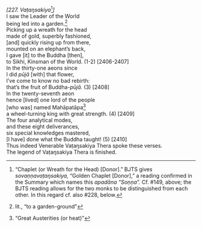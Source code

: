 *\[227. Vaṭaŋsakiya*[^1]*\]*  
I saw the Leader of the World  
being led into a garden.[^2]  
Picking up a wreath for the head  
made of gold, superbly fashioned,  
\[and\] quickly rising up from there,  
mounted on an elephant’s back,  
I gave \[it\] to the Buddha \[then\],  
to Sikhi, Kinsman of the World. (1-2) \[2406-2407\]  
In the thirty-one aeons since  
I did *pūjā* \[with\] that flower,  
I’ve come to know no bad rebirth:  
that’s the fruit of Buddha-*pūjā.* (3) \[2408\]  
In the twenty-seventh aeon  
hence \[lived\] one lord of the people  
\[who was\] named Mahāpatāpa[^3]  
a wheel-turning king with great strength. (4) \[2409\]  
The four analytical modes,  
and these eight deliverances,  
six special knowledges mastered,  
\[I have\] done what the Buddha taught! (5) \[2410\]  
Thus indeed Venerable Vaṭaŋsakiya Thera spoke these verses.  
The legend of Vaṭaŋsakiya Thera is finished.  
[^1]: “Chaplet (or Wreath for the Head) \[Donor\].” BJTS gives
    *sovaṇṇavaṭaŋsakiya,* “Golden Chaplet \[Donor\],” a reading
    confirmed in the Summary which names this *apadāna “Soṇṇa”.* Cf.
    \#149, above; the BJTS reading allows for the two monks to be
    distinguished from each other. In this regard cf. also \#228, below.  
[^2]: lit., “to a garden-ground”  
[^3]: “Great Austerities (or heat)”

